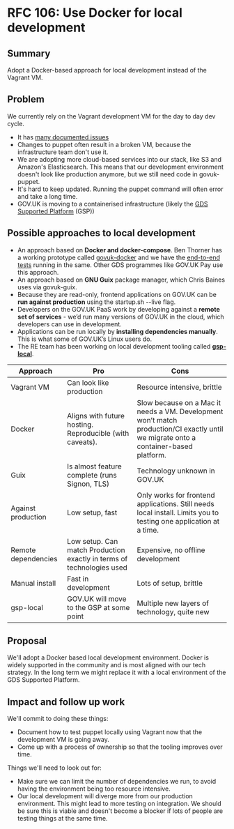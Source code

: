 # RFC 106: Use Docker for local development

## Summary

Adopt a Docker-based approach for local development instead of the Vagrant VM.

## Problem

We currently rely on the Vagrant development VM for the day to day dev cycle.

- It has [many documented issues](https://docs.publishing.service.gov.uk/manual.html#development-vm)
- Changes to puppet often result in a broken VM, because the infrastructure team don't use it.
- We are adopting more cloud-based services into our stack, like S3 and Amazon's Elasticsearch. This means that our development environment doesn't look like production anymore, but we still need code in govuk-puppet.
- It's hard to keep updated. Running the puppet command will often error and take a long time.
- GOV.UK is moving to a containerised infrastructure (likely the [GDS Supported Platform](https://github.com/alphagov/gsp) (GSP))

## Possible approaches to local development

- An approach based on **Docker and docker-compose**. Ben Thorner has a working prototype called [govuk-docker](https://github.com/benthorner/govuk-docker) and we have the [end-to-end tests](https://github.com/alphagov/publishing-e2e-tests) running in the same. Other GDS programmes like GOV.UK Pay use this approach.
- An approach based on **GNU Guix** package manager, which Chris Baines uses via govuk-guix.
- Because they are read-only, frontend applications on GOV.UK can be **run against production** using the startup.sh --live flag.
- Developers on the GOV.UK PaaS work by developing against a **remote set of services** - we’d run many versions of GOV.UK in the cloud, which developers can use in development.
- Applications can be run locally by **installing dependencies manually**. This is what some of GOV.UK’s Linux users do.
- The RE team has been working on local development tooling called **[gsp-local](https://github.com/alphagov/gsp/blob/master/docs/gds-supported-platform/getting-started-gsp-local.md)**.

Approach | Pro | Cons
-- | -- | --
Vagrant VM | Can look like production | Resource intensive, brittle
Docker | Aligns with future hosting. Reproducible (with caveats). | Slow because on a Mac it needs a VM. Development won’t match production/CI exactly until we migrate onto a container-based platform.
Guix | Is almost feature complete (runs Signon, TLS) | Technology unknown in GOV.UK
Against production | Low setup, fast | Only works for frontend applications. Still needs local install. Limits you to testing one application at a time.
Remote dependencies | Low setup. Can match Production exactly in terms of technologies used | Expensive, no offline development
Manual install | Fast in development | Lots of setup, brittle
gsp-local | GOV.UK will move to the GSP at some point | Multiple new layers of technology, quite new

## Proposal

We'll adopt a Docker based local development environment. Docker is widely supported in the community and is most aligned with our tech strategy. In the long term we might replace it with a local environment of the GDS Supported Platform.

## Impact and follow up work

We'll commit to doing these things:

- Document how to test puppet locally using Vagrant now that the development VM is going away.
- Come up with a process of ownership so that the tooling improves over time.

Things we'll need to look out for:

- Make sure we can limit the number of dependencies we run, to avoid having the environment being too resource intensive.
- Our local development will diverge more from our production environment. This might lead to more testing on integration. We should be sure this is viable and doesn't become a blocker if lots of people are testing things at the same time.
